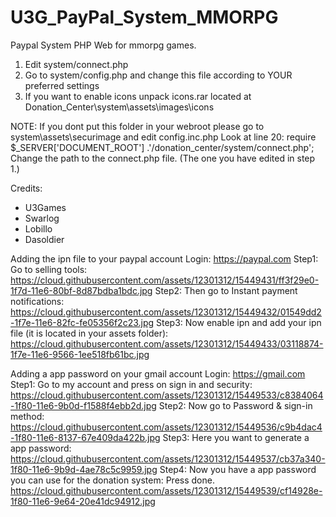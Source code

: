 # U3G_PayPal_System_MMORPG
Paypal System PHP Web for mmorpg games.

1. Edit system/connect.php
2. Go to system/config.php and change this file according to YOUR preferred settings
3. If you want to enable icons unpack icons.rar located at Donation_Center\system\assets\images\icons

NOTE: If you dont put this folder in your webroot please go to system\assets\securimage and edit config.inc.php
Look at line 20: require $_SERVER['DOCUMENT_ROOT'] .'/donation_center/system/connect.php';
Change the path to the connect.php file. (The one you have edited in step 1.)

Credits:
- U3Games
- Swarlog
- Lobillo
- Dasoldier

Adding the ipn file to your paypal account
Login:  https://paypal.com
Step1: Go to selling tools:
https://cloud.githubusercontent.com/assets/12301312/15449431/ff3f29e0-1f7d-11e6-80bf-8d87bdba1bdc.jpg
Step2: Then go to Instant payment notifications:
https://cloud.githubusercontent.com/assets/12301312/15449432/01549dd2-1f7e-11e6-82fc-fe05356f2c23.jpg
Step3: Now enable ipn and add your ipn file (it is located in your assets folder):
https://cloud.githubusercontent.com/assets/12301312/15449433/03118874-1f7e-11e6-9566-1ee518fb61bc.jpg


Adding a app password on your gmail account
Login: https://gmail.com
Step1: Go to my account and press on sign in and security:
https://cloud.githubusercontent.com/assets/12301312/15449533/c8384064-1f80-11e6-9b0d-f1588f4ebb2d.jpg
Step2: Now go to Password & sign-in method:
https://cloud.githubusercontent.com/assets/12301312/15449536/c9b4dac4-1f80-11e6-8137-67e409da422b.jpg
Step3: Here you want to generate a app password:
https://cloud.githubusercontent.com/assets/12301312/15449537/cb37a340-1f80-11e6-9b9d-4ae78c5c9959.jpg
Step4: Now you have a app password you can use for the donation system: Press done.
https://cloud.githubusercontent.com/assets/12301312/15449539/cf14928e-1f80-11e6-9e64-20e41dc94912.jpg
